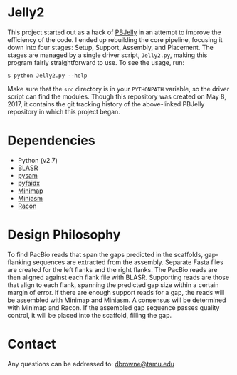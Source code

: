 # Jelly2

This project started out as a hack of [PBJelly](https://github.com/dbrowneup/PBSuite) in an attempt to improve the efficiency of the code. I ended up rebuilding the core pipeline, focusing it down into four stages: Setup, Support, Assembly, and Placement. The stages are managed by a single driver script, `Jelly2.py`, making this program fairly straightforward to use. To see the usage, run:

```
$ python Jelly2.py --help
```

Make sure that the `src` directory is in your `PYTHONPATH` variable, so the driver script can find the modules. Though this repository was created on May 8, 2017, it contains the git tracking history of the above-linked PBJelly repository in which this project began.

# Dependencies

* Python (v2.7)
* [BLASR](https://github.com/PacificBiosciences/blasr)
* [pysam](https://github.com/pysam-developers/pysam)
* [pyfaidx](https://github.com/mdshw5/pyfaidx)
* [Minimap](https://github.com/lh3/minimap)
* [Miniasm](https://github.com/lh3/miniasm)
* [Racon](https://github.com/isovic/racon)

# Design Philosophy

To find PacBio reads that span the gaps predicted in the scaffolds, gap-flanking sequences are extracted from the assembly. Separate Fasta files are created for the left flanks and the right flanks. The PacBio reads are then aligned against each flank file with BLASR. Supporting reads are those that align to each flank, spanning the predicted gap size within a certain margin of error. If there are enough support reads for a gap, the reads will be assembled with Minimap and Miniasm. A consensus will be determined with Minimap and Racon. If the assembled gap sequence passes quality control, it will be placed into the scaffold, filling the gap.

# Contact

Any questions can be addressed to: dbrowne@tamu.edu

